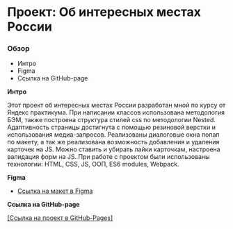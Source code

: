 # Проект: Об интересных местах России

### Обзор
* Интро
* Figma
* Ссылка на GitHub-page

**Интро**

Этот проект об интересных местах России разработан мной по курсу от Яндекс практикума.
При написании классов использована методология БЭМ, также построена структура стилей css по методологии Nested.
Адаптивность страницы достигнута с помощью резиновой верстки и использования медиа-запросов.
Реализованы диалоговые окна попап по макету, а так же реализована возможность добавления и удаления карточек на JS.
Можно ставить и убирать лайки карточкам, настроена валидация форм на JS.
При работе с проектом были использованы технологии: HTML, CSS, JS, ООП, ES6 modules, Webpack.

**Figma**

* [Ссылка на макет в Figma](https://www.figma.com/file/2cn9N9jSkmxD84oJik7xL7/JavaScript.-Sprint-4?node-id=0%3A1)

**Ссылка на GitHub-page**

[[Ссылка на проект в GitHub-Pages]](https://rumniwomg.github.io/mesto/)
